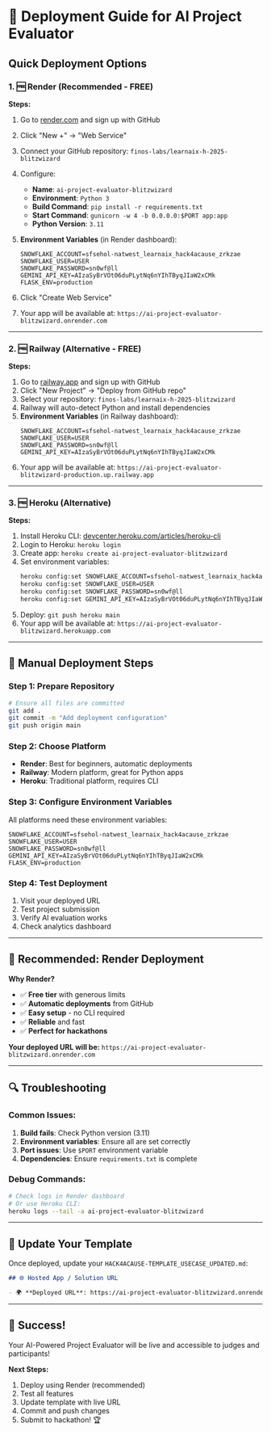 # 🚀 Deployment Guide for AI Project Evaluator

## Quick Deployment Options

### 1. 🆓 **Render (Recommended - FREE)**

**Steps:**
1. Go to [render.com](https://render.com) and sign up with GitHub
2. Click "New +" → "Web Service"
3. Connect your GitHub repository: `finos-labs/learnaix-h-2025-blitzwizard`
4. Configure:
   - **Name**: `ai-project-evaluator-blitzwizard`
   - **Environment**: `Python 3`
   - **Build Command**: `pip install -r requirements.txt`
   - **Start Command**: `gunicorn -w 4 -b 0.0.0.0:$PORT app:app`
   - **Python Version**: `3.11`

5. **Environment Variables** (in Render dashboard):
   ```
   SNOWFLAKE_ACCOUNT=sfsehol-natwest_learnaix_hack4acause_zrkzae
   SNOWFLAKE_USER=USER
   SNOWFLAKE_PASSWORD=sn0wf@ll
   GEMINI_API_KEY=AIzaSyBrVOt06duPLytNq6nYIhTByqJIaW2xCMk
   FLASK_ENV=production
   ```

6. Click "Create Web Service"
7. Your app will be available at: `https://ai-project-evaluator-blitzwizard.onrender.com`

---

### 2. 🆓 **Railway (Alternative - FREE)**

**Steps:**
1. Go to [railway.app](https://railway.app) and sign up with GitHub
2. Click "New Project" → "Deploy from GitHub repo"
3. Select your repository: `finos-labs/learnaix-h-2025-blitzwizard`
4. Railway will auto-detect Python and install dependencies
5. **Environment Variables** (in Railway dashboard):
   ```
   SNOWFLAKE_ACCOUNT=sfsehol-natwest_learnaix_hack4acause_zrkzae
   SNOWFLAKE_USER=USER
   SNOWFLAKE_PASSWORD=sn0wf@ll
   GEMINI_API_KEY=AIzaSyBrVOt06duPLytNq6nYIhTByqJIaW2xCMk
   ```
6. Your app will be available at: `https://ai-project-evaluator-blitzwizard-production.up.railway.app`

---

### 3. 🆓 **Heroku (Alternative)**

**Steps:**
1. Install Heroku CLI: [devcenter.heroku.com/articles/heroku-cli](https://devcenter.heroku.com/articles/heroku-cli)
2. Login to Heroku: `heroku login`
3. Create app: `heroku create ai-project-evaluator-blitzwizard`
4. Set environment variables:
   ```bash
   heroku config:set SNOWFLAKE_ACCOUNT=sfsehol-natwest_learnaix_hack4acause_zrkzae
   heroku config:set SNOWFLAKE_USER=USER
   heroku config:set SNOWFLAKE_PASSWORD=sn0wf@ll
   heroku config:set GEMINI_API_KEY=AIzaSyBrVOt06duPLytNq6nYIhTByqJIaW2xCMk
   ```
5. Deploy: `git push heroku main`
6. Your app will be available at: `https://ai-project-evaluator-blitzwizard.herokuapp.com`

---

## 🔧 Manual Deployment Steps

### Step 1: Prepare Repository
```bash
# Ensure all files are committed
git add .
git commit -m "Add deployment configuration"
git push origin main
```

### Step 2: Choose Platform
- **Render**: Best for beginners, automatic deployments
- **Railway**: Modern platform, great for Python apps
- **Heroku**: Traditional platform, requires CLI

### Step 3: Configure Environment Variables
All platforms need these environment variables:
```
SNOWFLAKE_ACCOUNT=sfsehol-natwest_learnaix_hack4acause_zrkzae
SNOWFLAKE_USER=USER
SNOWFLAKE_PASSWORD=sn0wf@ll
GEMINI_API_KEY=AIzaSyBrVOt06duPLytNq6nYIhTByqJIaW2xCMk
FLASK_ENV=production
```

### Step 4: Test Deployment
1. Visit your deployed URL
2. Test project submission
3. Verify AI evaluation works
4. Check analytics dashboard

---

## 🎯 Recommended: Render Deployment

**Why Render?**
- ✅ **Free tier** with generous limits
- ✅ **Automatic deployments** from GitHub
- ✅ **Easy setup** - no CLI required
- ✅ **Reliable** and fast
- ✅ **Perfect for hackathons**

**Your deployed URL will be:**
`https://ai-project-evaluator-blitzwizard.onrender.com`

---

## 🔍 Troubleshooting

### Common Issues:
1. **Build fails**: Check Python version (3.11)
2. **Environment variables**: Ensure all are set correctly
3. **Port issues**: Use `$PORT` environment variable
4. **Dependencies**: Ensure `requirements.txt` is complete

### Debug Commands:
```bash
# Check logs in Render dashboard
# Or use Heroku CLI:
heroku logs --tail -a ai-project-evaluator-blitzwizard
```

---

## 📱 Update Your Template

Once deployed, update your `HACK4ACAUSE-TEMPLATE_USECASE_UPDATED.md`:

```markdown
## 🌐 Hosted App / Solution URL

- 🌍 **Deployed URL**: https://ai-project-evaluator-blitzwizard.onrender.com
```

---

## 🎉 Success!

Your AI-Powered Project Evaluator will be live and accessible to judges and participants!

**Next Steps:**
1. Deploy using Render (recommended)
2. Test all features
3. Update template with live URL
4. Commit and push changes
5. Submit to hackathon! 🏆

